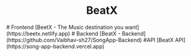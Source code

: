 <h1 align="center">BeatX</h1>
# Frontend
[BeetX - The Music destination you want](https://beetx.netlify.app)
# Backend
[BeatX - Backend](https://github.com/Vaibhav-sh27/SongApp-Backend)
#API
[BeatX API](https://song-app-backend.vercel.app)
